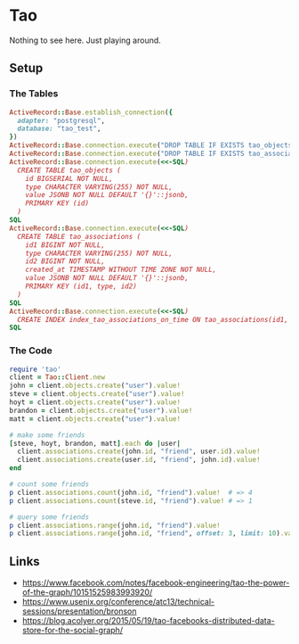 # Tao

Nothing to see here. Just playing around.

## Setup

### The Tables

```ruby
ActiveRecord::Base.establish_connection({
  adapter: "postgresql",
  database: "tao_test",
})
ActiveRecord::Base.connection.execute("DROP TABLE IF EXISTS tao_objects")
ActiveRecord::Base.connection.execute("DROP TABLE IF EXISTS tao_associations")
ActiveRecord::Base.connection.execute(<<-SQL)
  CREATE TABLE tao_objects (
    id BIGSERIAL NOT NULL,
    type CHARACTER VARYING(255) NOT NULL,
    value JSONB NOT NULL DEFAULT '{}'::jsonb,
    PRIMARY KEY (id)
  )
SQL
ActiveRecord::Base.connection.execute(<<-SQL)
  CREATE TABLE tao_associations (
    id1 BIGINT NOT NULL,
    type CHARACTER VARYING(255) NOT NULL,
    id2 BIGINT NOT NULL,
    created_at TIMESTAMP WITHOUT TIME ZONE NOT NULL,
    value JSONB NOT NULL DEFAULT '{}'::jsonb,
    PRIMARY KEY (id1, type, id2)
  )
SQL
ActiveRecord::Base.connection.execute(<<-SQL)
  CREATE INDEX index_tao_associations_on_time ON tao_associations(id1, type, created_at)
SQL
```

### The Code

```ruby
require 'tao'
client = Tao::Client.new
john = client.objects.create("user").value!
steve = client.objects.create("user").value!
hoyt = client.objects.create("user").value!
brandon = client.objects.create("user").value!
matt = client.objects.create("user").value!

# make some friends
[steve, hoyt, brandon, matt].each do |user|
  client.associations.create(john.id, "friend", user.id).value!
  client.associations.create(user.id, "friend", john.id).value!
end

# count some friends
p client.associations.count(john.id, "friend").value!  # => 4
p client.associations.count(steve.id, "friend").value! # => 1

# query some friends
p client.associations.range(john.id, "friend").value!
p client.associations.range(john.id, "friend", offset: 3, limit: 10).value!
```

## Links

* https://www.facebook.com/notes/facebook-engineering/tao-the-power-of-the-graph/10151525983993920/
* https://www.usenix.org/conference/atc13/technical-sessions/presentation/bronson
* https://blog.acolyer.org/2015/05/19/tao-facebooks-distributed-data-store-for-the-social-graph/
